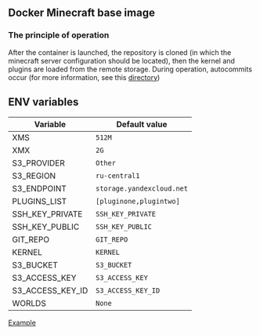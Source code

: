 ## Docker Minecraft base image

### The principle of operation

After the container is launched, the repository is cloned (in which the minecraft server configuration should be located), then the kernel and plugins are loaded from the remote storage. During operation, autocommits occur (for more information, see this [directory](https://github.com/OldTyT/docker_minecraft/tree/master/crontabs))

## ENV variables


| Variable | Default value |
| ----------- | ----------- |
| XMS    | `512M`   |
| XMX   | `2G`   |
| S3_PROVIDER    | `Other`   |
| S3_REGION    | `ru-central1`   |
| S3_ENDPOINT    | `storage.yandexcloud.net`   |
| PLUGINS_LIST    | `[pluginone,plugintwo]`   |
| SSH_KEY_PRIVATE    | `SSH_KEY_PRIVATE`   |
| SSH_KEY_PUBLIC    | `SSH_KEY_PUBLIC`   |
| GIT_REPO    | `GIT_REPO`   |
| KERNEL    | `KERNEL`   |
| S3_BUCKET    | `S3_BUCKET`   |
| S3_ACCESS_KEY    | `S3_ACCESS_KEY`   |
| S3_ACCESS_KEY_ID    | `S3_ACCESS_KEY_ID`   |
| WORLDS | `None` |

[Example](https://github.com/OldTyT/docker_minecraft/tree/master/docker-compose.yml)

